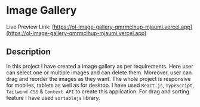 # Image Gallery

Live Preview Link: [https://ol-image-gallery-qmrmclhup-mjaumi.vercel.app](https://ol-image-gallery-qmrmclhup-mjaumi.vercel.app)

## Description

In this project I have created a image gallery as per requirements. Here user can select one or multiple images and can delete them. Moreover, user can drag and reorder the images as they want. The whole project is responsive for mobiles, tablets as well as for desktop. I have used `React.js`, `TypeScript`, `Tailwind CSS` & `Context API` to create this application. For drag and sorting feature I have used `sortablejs` library.
